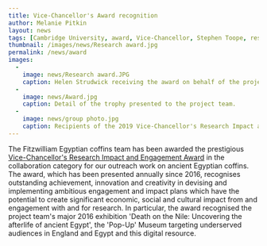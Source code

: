 ```yaml
---
title: Vice-Chancellor's Award recognition
author: Melanie Pitkin
layout: news
tags: [Cambridge University, award, Vice-Chancellor, Stephen Toope, research impact, engagement, research impact and engagement award]
thumbnail: /images/news/Research award.jpg
permalink: /news/award
images:
  -
    image: news/Research award.JPG
    caption: Helen Strudwick receiving the award on behalf of the project team from Vice-Chancellor, Professor Stephen Toope.
  -
    image: news/Award.jpg
    caption: Detail of the trophy presented to the project team.
  -
    image: news/group photo.jpg
    caption: Recipients of the 2019 Vice-Chancellor's Research Impact and Engagement Awards.
---
```


The Fitzwilliam Egyptian coffins team has been awarded the prestigious [Vice-Chancellor's Research Impact and Engagement Award](https://www.research-strategy.admin.cam.ac.uk/impact/vice-chancellors-awards) in the collaboration category for our outreach work on ancient Egyptian coffins. The award, which has been presented annually since 2016, recognises outstanding achievement, innovation and creativity in devising and implementing ambitious engagement and impact plans which have the potential to create significant economic, social and cultural impact from and engagement with and for research. In particular, the award recognised the project team's major 2016 exhibition 'Death on the Nile: Uncovering the afterlife of ancient Egypt', the 'Pop-Up' Museum targeting underserved audiences in England and Egypt and this digital resource. 
